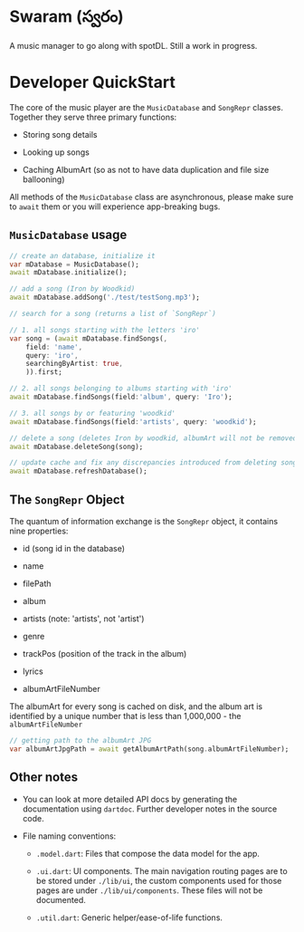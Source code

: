 # Swaram (స్వరం)

A music manager to go along with spotDL. Still a work in progress.

# Developer QuickStart

The core of the music player are the `MusicDatabase` and `SongRepr` classes. Together they serve 
three primary functions:

- Storing song details

- Looking up songs

- Caching AlbumArt (so as not to have data duplication and file size ballooning)

All methods of the `MusicDatabase` class are asynchronous, please make sure to `await` them or you
will experience app-breaking bugs.

## `MusicDatabase` usage

```dart
// create an database, initialize it
var mDatabase = MusicDatabase();
await mDatabase.initialize();

// add a song (Iron by Woodkid)
await mDatabase.addSong('./test/testSong.mp3');

// search for a song (returns a list of `SongRepr`)

// 1. all songs starting with the letters 'iro'
var song = (await mDatabase.findSongs(,
    field: 'name',
    query: 'iro',
    searchingByArtist: true,
    )).first;

// 2. all songs belonging to albums starting with 'iro'
await mDatabase.findSongs(field:'album', query: 'Iro');      

// 3. all songs by or featuring 'woodkid'
await mDatabase.findSongs(field:'artists', query: 'woodkid');

// delete a song (deletes Iron by woodkid, albumArt will not be removed)
await mDatabase.deleteSong(song);

// update cache and fix any discrepancies introduced from deleting songs
await mDatabase.refreshDatabase();
```

## The `SongRepr` Object

The quantum of information exchange is the `SongRepr` object, it contains nine properties:

- id (song id in the database)

- name

- filePath

- album

- artists (note: 'artists', not 'artist')

- genre

- trackPos (position of the track in the album)

- lyrics

- albumArtFileNumber

The albumArt for every song is cached on disk, and the album art is identified by a unique number
that is less than 1,000,000 - the `albumArtFileNumber`

```dart
// getting path to the albumArt JPG
var albumArtJpgPath = await getAlbumArtPath(song.albumArtFileNumber);
```

## Other notes

- You can look at more detailed API docs by generating the documentation using `dartdoc`. Further
developer notes in the source code.

- File naming conventions:

    - `.model.dart`: Files that compose the data model for the app.

    - `.ui.dart`: UI components. The main navigation routing pages are to be stored under
    `./lib/ui`, the custom components used for those pages are under `./lib/ui/components`. These
    files will not be documented.

    - `.util.dart`: Generic helper/ease-of-life functions.
